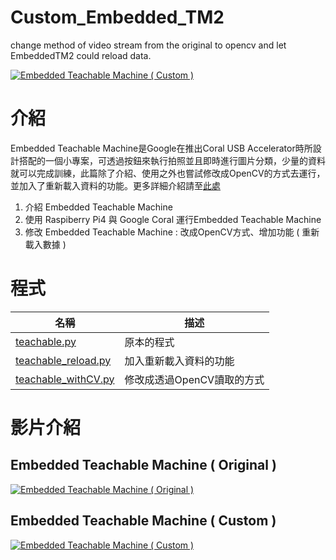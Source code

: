 # Custom_Embedded_TM2
change method of video stream from the original to opencv and let EmbeddedTM2 could reload data.

[![Embedded Teachable Machine ( Custom )](https://res.cloudinary.com/marcomontalbano/image/upload/v1624946100/video_to_markdown/images/youtube--7Q_5GWvCZFM-c05b58ac6eb4c4700831b2b3070cd403.jpg)](https://www.youtube.com/watch?v=7Q_5GWvCZFM "Embedded Teachable Machine ( Custom )")

# 介紹
Embedded Teachable Machine是Google在推出Coral USB Accelerator時所設計搭配的一個小專案，可透過按鈕來執行拍照並且即時進行圖片分類，少量的資料就可以完成訓練，此篇除了介紹、使用之外也嘗試修改成OpenCV的方式去運行，並加入了重新載入資料的功能。更多詳細介紹請至[此處](https://www.rs-online.com/designspark/google-coral-usb-acceleratorraspberry-pi4embedded-teachable-machine-2-cn)

1. 介紹 Embedded Teachable Machine 
2. 使用 Raspiberry Pi4 與 Google Coral 運行Embedded Teachable Machine
3. 修改 Embedded Teachable Machine : 改成OpenCV方式、增加功能 ( 重新載入數據 )

# 程式
| 名稱  | 描述  |
| --- | --- |
| [teachable.py](./code/teachable.py) | 原本的程式 |
| [teachable_reload.py](./code/teachable_reload.py) | 加入重新載入資料的功能  |
| [teachable_withCV.py](./code/teachable_withCV.py) | 修改成透過OpenCV讀取的方式  |

# 影片介紹

## Embedded Teachable Machine ( Original )

[![Embedded Teachable Machine ( Original )](https://res.cloudinary.com/marcomontalbano/image/upload/v1624945933/video_to_markdown/images/youtube--hR5SwGqrCps-c05b58ac6eb4c4700831b2b3070cd403.jpg)](https://www.youtube.com/watch?v=hR5SwGqrCps "Embedded Teachable Machine ( Original )")

## Embedded Teachable Machine ( Custom )

[![Embedded Teachable Machine ( Custom )](https://res.cloudinary.com/marcomontalbano/image/upload/v1624946100/video_to_markdown/images/youtube--7Q_5GWvCZFM-c05b58ac6eb4c4700831b2b3070cd403.jpg)](https://www.youtube.com/watch?v=7Q_5GWvCZFM "Embedded Teachable Machine ( Custom )")
